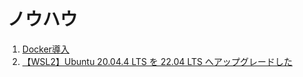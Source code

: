 #   ノウハウ
1.  [Docker導入](https://github.com/Tatsukiyoshi/Weekend_Programming/wiki/Docker)
1.  [【WSL2】Ubuntu 20.04.4 LTS を 22.04 LTS へアップグレードした](https://zenn.dev/ryuu/articles/upgrade-ubuntu2204-wsl)
